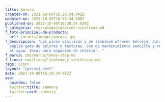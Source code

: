 ```yaml
---
title: Aurora
created-on: 2021-10-08T16:28:34.842Z
updated-on: 2021-10-08T16:28:34.886Z
published-on: 2021-10-08T16:28:34.920Z
f_categoria: cms/categoria/pisos-vinilicos.md
f_foto-principal-de-producto:
  url: /assets/images/aurora.jpg
f_descripcion: "Los pisos vinílicos y de linóleum ofrecen belleza, durabilidad y
  amplia gama de colores y texturas. Son de mantenimiento sencillo y resistentes
  al agua. Ideal para espacios de interior. "
f_marca: cms/marca/tekno-step.md
f_linea: cms/linea/linóleum-y-sintéticos.md
tags: pisos
layout: "[pisos].html"
date: 2021-10-08T16:28:34.962Z
seo:
  noindex: false
  twitter:title: summary
  twitter:card: summary
---
```

